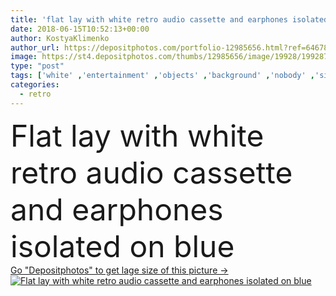 ```yaml
---
title: 'flat lay with white retro audio cassette and earphones isolated on blue'
date: 2018-06-15T10:52:13+00:00
author: KostyaKlimenko
author_url: https://depositphotos.com/portfolio-12985656.html?ref=64678756
image: https://st4.depositphotos.com/thumbs/12985656/image/19928/199287206/api_thumb_450.jpg?forcejpeg=true
type: "post"
tags: ['white' ,'entertainment' ,'objects' ,'background' ,'nobody' ,'simplicity' ,'empty' ,'technology' ,'retro' ,'vintage' ,'backdrop' ,'blank' ,'electronic' ,'mobility' ,'network' ,'audio' ,'music' ,'tape' ,'surface' ,'media' ,'cassette' ,'appliance' ,'multimedia' ,'earphones' ,'tabletop' ,'minimal' ,'minimalistic' ,'mixtape' ,'top view' ,'old fashioned' ,'isolated on blue' ,'from above' ,'Audio Cassette' ,'listen music' ,'flat lay' ]
categories: 
  - retro
---
```

<div aling="center">
            <font size="60"> Flat lay with white retro audio cassette and earphones isolated on blue</font>   
</div>
<div>
    <a href='https://depositphotos.com/199287206/stock-photo-flat-lay-white-retro-audio.html?ref=64678756' target=_blank > Go "Depositphotos" to get lage size of this picture ->
        <img href='https://depositphotos.com/199287206/stock-photo-flat-lay-white-retro-audio.html?ref=64678756' src='https://st4.depositphotos.com/12985656/19928/i/950/depositphotos_199287206-stock-photo-flat-lay-white-retro-audio.jpg?forcejpeg=true' alt='Flat lay with white retro audio cassette and earphones isolated on blue' >
    </a>
</div>
